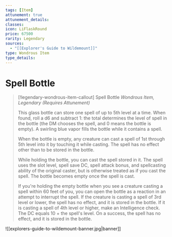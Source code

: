 ```yaml
---
tags: [Item]
attunement: true
attunement_details: 
classes: 
icon: LiFlaskRound
price: 67500
rarity: Legendary
sources:
  - "[[Explorer's Guide to Wildemount]]"
type: Wondrous Item
type_details: 
---
```

# Spell Bottle
>[!legendary-wondrous-item-callout] Spell Bottle
>*Wondrous Item, Legendary (Requires Attunement)*
>
>This glass bottle can store one spell of up to 5th level at a time. When found, roll a d6 and subtract 1: the total determines the level of spell in the bottle (the DM chooses the spell, and 0 means the bottle is empty). A swirling blue vapor fills the bottle while it contains a spell.
>
>When the bottle is empty, any creature can cast a spell of 1st through 5th level into it by touching it while casting. The spell has no effect other than to be stored in the bottle.
>
>While holding the bottle, you can cast the spell stored in it. The spell uses the slot level, spell save DC, spell attack bonus, and spellcasting ability of the original caster, but is otherwise treated as if you cast the spell. The bottle becomes empty once the spell is cast.
>
>If you're holding the empty bottle when you see a creature casting a spell within 60 feet of you, you can open the bottle as a reaction in an attempt to interrupt the spell. If the creature is casting a spell of 3rd level or lower, the spell has no effect, and it is stored in the bottle. If it is casting a spell of 4th level or higher, make an Intelligence check. The DC equals 10 + the spell's level. On a success, the spell has no effect, and it is stored in the bottle.

![[explorers-guide-to-wildemount-banner.jpg|banner]]
